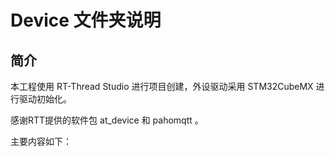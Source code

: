 <!--
 * @Description: 
 * @version: 
 * @Author: Adol
 * @Date: 2020-01-28 17:05:22
 * @LastEditTime: 2020-01-28 17:09:05
 -->
# Device 文件夹说明

## 简介
本工程使用 RT-Thread Studio 进行项目创建，外设驱动采用 STM32CubeMX 进行驱动初始化。

感谢RTT提供的软件包 at_device 和 pahomqtt 。

主要内容如下：



